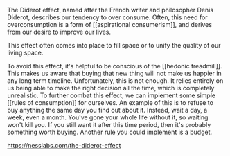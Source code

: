 The Diderot effect, named after the French writer and philosopher Denis Diderot, describes our tendency to over consume. Often, this need for overconsumption is a form of [[aspirational consumerism]], and derives from our desire to improve our lives.

This effect often comes into place to fill space or to unify the quality of our living space.

To avoid this effect, it's helpful to be conscious of the [[hedonic treadmill]]. This makes us aware that buying that new thing will not make us happier in any long term timeline. Unfortunately, this is not enough. It relies entirely on us being able to make the right decision all the time, which is completely unrealistic. To further combat this effect, we can implement some simple [[rules of consumption]] for ourselves. An example of this is to refuse to buy anything the same day you find out about it. Instead, wait a day, a week, even a month. You've gone your whole life without it, so waiting won't kill you. If you still want it after this time period, then it's probably something worth buying. Another rule you could implement is a budget.



https://nesslabs.com/the-diderot-effect 
